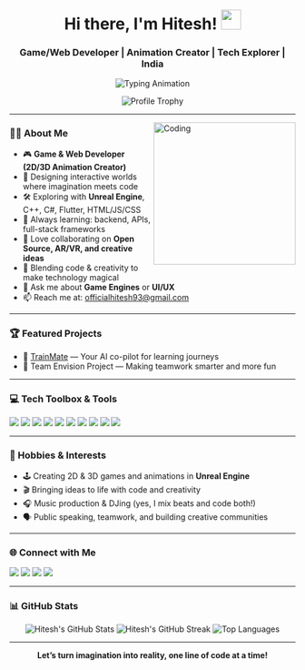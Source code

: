 <!-- Profile README for Hitesh-09 -->

<h1 align="center">
  Hi there, I'm Hitesh! <img src="https://media.giphy.com/media/hvRJCLFzcasrR4ia7z/giphy.gif" width="35">
</h1>
<h3 align="center">Game/Web Developer | Animation Creator | Tech Explorer | India</h3>

<p align="center">
  <img src="https://readme-typing-svg.herokuapp.com?font=Fira+Code&weight=700&size=27&duration=2000&pause=700&color=36BCF7&center=true&vCenter=true&width=500&lines=Welcome+to+my+profile!;Game+%26+Web+Developer;Animation+Enthusiast;Let%27s+build+something+amazing." alt="Typing Animation" />
</p>

<p align="center">
  <img src="https://github-profile-trophy.vercel.app/?username=Hitesh-09&theme=gruvbox&margin-w=15" alt="Profile Trophy" />
</p>

---

<img align="right" alt="Coding" width="250" src="https://media2.giphy.com/media/v1.Y2lkPTc5MGI3NjExdmx0cDV0OXQxNTJrNmp6MnAzZmt4bXloMW5vODRoc2Mxa2ZodnlseiZlcD12MV9pbnRlcm5hbF9naWZfYnlfaWQmY3Q9Zw/jBOOXxSJfG8kqMxT11/giphy.gif">

### 👨‍💻 About Me


- 🎮 **Game & Web Developer (2D/3D Animation Creator)**
- 🌌 Designing interactive worlds where imagination meets code
- 🛠️ Exploring with **Unreal Engine**, C++, C#, Flutter, HTML/JS/CSS
- 🚀 Always learning: backend, APIs, full-stack frameworks
- 🤝 Love collaborating on **Open Source, AR/VR, and creative ideas**
- 🎨 Blending code & creativity to make technology magical
- 💬 Ask me about **Game Engines** or **UI/UX**
- 📫 Reach me at: [officialhitesh93@gmail.com](mailto:officialhitesh93@gmail.com)

---

### 🏆 Featured Projects

- 🔗 [TrainMate](https://github.com/Hitesh-09/TrainMate) — Your AI co-pilot for learning journeys
- 🚩 Team Envision Project — Making teamwork smarter and more fun

---

### 💻 Tech Toolbox & Tools

<p>
  <img src="https://img.shields.io/badge/C++-00599C?style=flat-square&logo=c%2B%2B&logoColor=white"/>
  <img src="https://img.shields.io/badge/C%23-239120?style=flat-square&logo=c-sharp&logoColor=white"/>
  <img src="https://img.shields.io/badge/Flutter-02569B?style=flat-square&logo=flutter&logoColor=white"/>
  <img src="https://img.shields.io/badge/HTML5-E34F26?style=flat-square&logo=html5&logoColor=white"/>
  <img src="https://img.shields.io/badge/CSS3-1572B6?style=flat-square&logo=css3&logoColor=white"/>
  <img src="https://img.shields.io/badge/JavaScript-F7DF1E?style=flat-square&logo=javascript&logoColor=black"/>
  <img src="https://img.shields.io/badge/Unreal%20Engine-313131?style=flat-square&logo=unreal-engine&logoColor=white"/>
  <img src="https://img.shields.io/badge/React-20232A?style=flat-square&logo=react&logoColor=61DAFB"/>
  <img src="https://img.shields.io/badge/Node.js-339933?style=flat-square&logo=node.js&logoColor=white"/>
  <img src="https://img.shields.io/badge/Figma-F24E1E?style=flat-square&logo=figma&logoColor=white"/>
</p>

---

### 🎨 Hobbies & Interests

- 🕹️ Creating 2D & 3D games and animations in **Unreal Engine**
- 🎬 Bringing ideas to life with code and creativity
- 🎧 Music production & DJing (yes, I mix beats and code both!)
- 🗣️ Public speaking, teamwork, and building creative communities

---

### 🌐 Connect with Me

<p align="left">
  <a href="https://www.linkedin.com/in/hitesh-s09/" target="_blank"><img src="https://img.shields.io/badge/LinkedIn-blue?style=flat-square&logo=linkedin&logoColor=white"/></a>
  <a href="https://github.com/Hitesh-09" target="_blank"><img src="https://img.shields.io/badge/GitHub-181717?style=flat-square&logo=github&logoColor=white"/></a>
  <a href="https://instagram.com/in/hitesh-s09" target="_blank"><img src="https://img.shields.io/badge/Instagram-E4405F?style=flat-square&logo=instagram&logoColor=white"/></a>
  <a href="mailto:officialhitesh93@gmail.com" target="_blank"><img src="https://img.shields.io/badge/Email-D14836?style=flat-square&logo=gmail&logoColor=white"/></a>
</p>

---

### 📊 GitHub Stats

<p align="center">
  <img src="https://github-readme-stats.vercel.app/api?username=Hitesh-09&show_icons=true&theme=tokyonight" alt="Hitesh's GitHub Stats" />
  <img src="https://github-readme-streak-stats.herokuapp.com/?user=Hitesh-09&theme=tokyonight" alt="Hitesh's GitHub Streak" />
  <img src="https://github-readme-stats.vercel.app/api/top-langs?username=Hitesh-09&show_icons=true&locale=en&layout=compact&theme=tokyonight" alt="Top Languages" />
</p>

---

<p align="center">
  <b>Let’s turn imagination into reality, one line of code at a time!</b>
</p>
